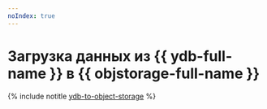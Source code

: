 ```yaml
---
noIndex: true
---
```


# Загрузка данных из {{ ydb-full-name }} в {{ objstorage-full-name }}

{% include notitle [ydb-to-object-storage](../../_tutorials/dataplatform/datatransfer/ydb-to-object-storage.md) %}